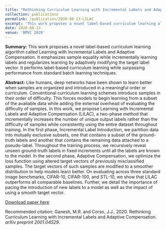 ```yaml
---
title: "Rethinking Curriculum Learning with Incremental Labels and Adaptive Compensation"
collection: publications
permalink: /publication/2020-08-13-LILAC
excerpt: 'This work proposes a novel label-based curriculum learning algorithm called Learning with Incremental Labels and Adaptive Compensation.  It emphasizes sample equality while incrementally learning labels and regularizes learning by adaptively modifying the target label vector. It performs label-based curriculum learning while surpassing performance from standard batch learning techniques.'
date: 2020-08-13
venue: 'BMVC 2020'
---
```

<b>Summary:</b> This work proposes a novel label-based curriculum learning algorithm called Learning with Incremental Labels and Adaptive Compensation.  It emphasizes sample equality while incrementally learning labels and regularizes learning by adaptively modifying the target label vector. It performs label-based curriculum learning while surpassing performance from standard batch learning techniques.

<b>Abstract:</b>  Like humans, deep networks have been shown to learn better when samples are organized and introduced in a meaningful order or curriculum. Conventional curriculum learning schemes introduce samples in their order of difficulty. This forces models to begin learning from a subset of the available data while adding the external overhead of evaluating the difficulty of samples. In this work, we propose Learning with Incremental Labels and Adaptive Compensation (LILAC), a two-phase method that incrementally increases the number of unique output labels rather than the difficulty of samples while consistently using the entire dataset throughout training. In the first phase, Incremental Label Introduction, we partition data into mutually exclusive subsets, one that contains a subset of the ground-truth labels and another that contains the remaining data attached to a pseudo-label. Throughout the training process, we recursively reveal unseen ground-truth labels in fixed increments until all the labels are known to the model. In the second phase, Adaptive Compensation, we optimize the loss function using altered target vectors of previously misclassified samples. The target vectors of such samples are modified to a smoother distribution to help models learn better. On evaluating across three standard image benchmarks, CIFAR-10, CIFAR-100, and STL-10, we show that LILAC outperforms all comparable baselines. Further, we detail the importance of pacing the introduction of new labels to a model as well as the impact of using a smooth target vector. 

[Download paper here](https://arxiv.org/pdf/2001.04529.pdf)

Recommended citation: Ganesh, M.R. and Corso, J.J., 2020. Rethinking Curriculum Learning with Incremental Labels and Adaptive Compensation. <i>arXiv preprint 2001.04529</i>.
